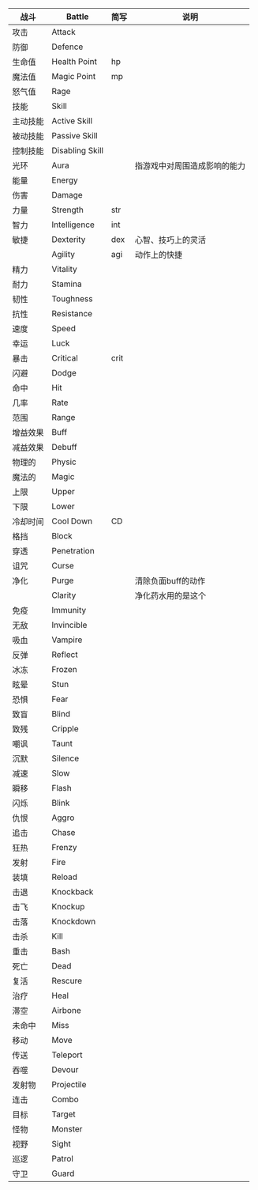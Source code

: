 | 战斗 | Battle | 简写 | 说明 |
| --- | --- | --- | --- |
| 攻击 | Attack | | |
| 防御 | Defence | | |
| 生命值 | Health Point | hp | |
| 魔法值 | Magic Point | mp | |
| 怒气值 | Rage | | |
| 技能 | Skill | | |
| 主动技能 | Active Skill | | |
| 被动技能 | Passive Skill | | |
| 控制技能 | Disabling Skill | | |
| 光环 | Aura | | 指游戏中对周围造成影响的能力 |
| 能量 | Energy | | |
| 伤害 | Damage | | |
| 力量 | Strength | str | |
| 智力 | Intelligence | int | |
| 敏捷 | Dexterity | dex | 心智、技巧上的灵活 |
| | Agility | agi | 动作上的快捷 |
| 精力 | Vitality | | |
| 耐力 | Stamina | | |
| 韧性 | Toughness | | |
| 抗性 | Resistance | | |
| 速度 | Speed | | |
| 幸运 | Luck | | |
| 暴击 | Critical | crit | |
| 闪避 | Dodge | | |
| 命中 | Hit | | |
| 几率 | Rate | | |
| 范围 | Range | | |
| 增益效果 | Buff | | |
| 减益效果 | Debuff | | |
| 物理的 | Physic | | |
| 魔法的 | Magic | | |
| 上限 | Upper | | |
| 下限 | Lower | | |
| 冷却时间 | Cool Down | CD | |
| 格挡 | Block | | |
| 穿透 | Penetration | | |
| 诅咒 | Curse | | |
| 净化 | Purge | | 清除负面buff的动作 |
| | Clarity | | 净化药水用的是这个 |
| 免疫 | Immunity | | |
| 无敌 | Invincible | | |
| 吸血 | Vampire | | |
| 反弹 | Reflect | | |
| 冰冻 | Frozen | | |
| 眩晕 | Stun | | |
| 恐惧 | Fear | | |
| 致盲 | Blind | | |
| 致残 | Cripple | | |
| 嘲讽 | Taunt | | |
| 沉默 | Silence | | |
| 减速 | Slow | | |
| 瞬移 | Flash | | |
| 闪烁 | Blink | | |
| 仇恨 | Aggro | | |
| 追击 | Chase | | |
| 狂热 | Frenzy | | |
| 发射 | Fire | | |
| 装填 | Reload | | |
| 击退 | Knockback | | |
| 击飞 | Knockup | | |
| 击落 | Knockdown | | |
| 击杀 | Kill | | |
| 重击 | Bash | | |
| 死亡 | Dead | | |
| 复活 | Rescure | | |
| 治疗 | Heal | | |
| 滞空 | Airbone | | |
| 未命中 | Miss | | |
| 移动 | Move | | |
| 传送 | Teleport | | |
| 吞噬 | Devour | | |
| 发射物 | Projectile | | |
| 连击 | Combo | | |
| 目标 | Target | | |
| 怪物 | Monster | | |
| 视野 | Sight | | |
| 巡逻 | Patrol | | |
| 守卫 | Guard | | |
